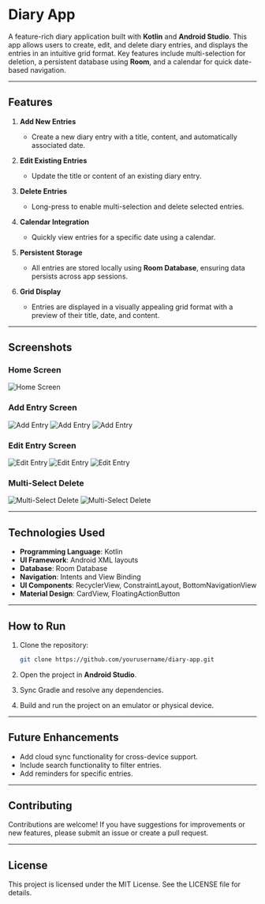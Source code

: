 # Diary App

A feature-rich diary application built with **Kotlin** and **Android Studio**. This app allows users to create, edit, and delete diary entries, and displays the entries in an intuitive grid format. Key features include multi-selection for deletion, a persistent database using **Room**, and a calendar for quick date-based navigation.

---

## Features

1. **Add New Entries**
   - Create a new diary entry with a title, content, and automatically associated date.

2. **Edit Existing Entries**
   - Update the title or content of an existing diary entry.

3. **Delete Entries**
   - Long-press to enable multi-selection and delete selected entries.

4. **Calendar Integration**
   - Quickly view entries for a specific date using a calendar.

5. **Persistent Storage**
   - All entries are stored locally using **Room Database**, ensuring data persists across app sessions.

6. **Grid Display**
   - Entries are displayed in a visually appealing grid format with a preview of their title, date, and content.

---

## Screenshots

### Home Screen
![Home Screen](/images/home_screen.jpg)

### Add Entry Screen
![Add Entry](/images/add_entry_screen_1.jpg)
![Add Entry](/images/add_entry_screen_2.jpg)
![Add Entry](/images/add_entry_screen_3.jpg)

### Edit Entry Screen
![Edit Entry](/images/edit_entry_screen_1.jpg)
![Edit Entry](/images/edit_entry_screen_2.jpg)
![Edit Entry](/images/edit_entry_screen_3.jpg)

### Multi-Select Delete
![Multi-Select Delete](/images/multi_select_delete_screen_1.jpg)
![Multi-Select Delete](/images/multi_select_delete_screen_2.jpg)

---

## Technologies Used

- **Programming Language**: Kotlin
- **UI Framework**: Android XML layouts
- **Database**: Room Database
- **Navigation**: Intents and View Binding
- **UI Components**: RecyclerView, ConstraintLayout, BottomNavigationView
- **Material Design**: CardView, FloatingActionButton

---

## How to Run

1. Clone the repository:
   ```bash
   git clone https://github.com/yourusername/diary-app.git
   ```

2. Open the project in **Android Studio**.

3. Sync Gradle and resolve any dependencies.

4. Build and run the project on an emulator or physical device.

---

## Future Enhancements

- Add cloud sync functionality for cross-device support.
- Include search functionality to filter entries.
- Add reminders for specific entries.

---

## Contributing

Contributions are welcome! If you have suggestions for improvements or new features, please submit an issue or create a pull request.

---

## License

This project is licensed under the MIT License. See the LICENSE file for details.

